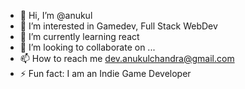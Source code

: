 - 👋 Hi, I’m @anukul
- 👀 I’m interested in Gamedev, Full Stack WebDev
- 🌱 I’m currently learning react
- 💞️ I’m looking to collaborate on ...
- 📫 How to reach me dev.anukulchandra@gmail.com
- ⚡ Fun fact: I am an Indie Game Developer 

<!---
anukul1999/anukul1999 is a ✨ special ✨ repository because its `README.md` (this file) appears on your GitHub profile.
You can click the Preview link to take a look at your changes.
--->
